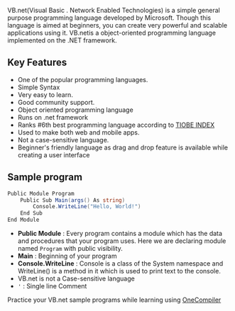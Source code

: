 VB.net(Visual Basic . Network Enabled Technologies) is a simple general purpose programming language developed by Microsoft. Though this language is aimed at beginners, you can create very powerful and scalable applications using it. VB.netis a object-oriented programming language implemented on the .NET framework. 

## Key Features

* One of the popular programming languages.
* Simple Syntax
* Very easy to learn.
* Good community support.
* Object oriented programming language
* Runs on .net framework
* Ranks #6th best programming language according to [TIOBE INDEX](https://www.tiobe.com/tiobe-index/)
* Used to make both web and mobile apps.
* Not a case-sensitive language.
* Beginner's friendly language as drag and drop feature is available while creating a user interface

## Sample program

```c#
Public Module Program
	Public Sub Main(args() As string)
		Console.WriteLine("Hello, World!")
	End Sub
End Module
```
* **Public Module** : Every program contains a module which has the data and procedures that your program uses. Here we are declaring module named `Program` with public visibility.
* **Main** : Beginning of your program
* **Console.WriteLine** : Console is a class of the System namespace and WriteLine() is a method in it which is used to print text to the console.
* VB.net is not a Case-sensitive language
* `'` : Single line Comment

Practice your VB.net sample programs while learning using [OneCompiler](https://onecompiler.com/vb)
